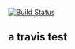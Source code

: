 [![Build Status](https://travis-ci.com/jiemojiemo/travis_cmake_cpp.svg?branch=master)](https://travis-ci.com/jiemojiemo/travis_cmake_cpp)

## a travis test
